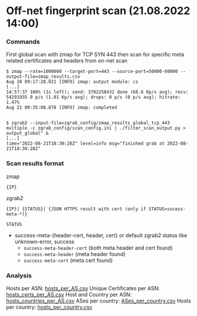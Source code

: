 # Off-net fingerprint scan  (21.08.2022 14:00)

### Commands

First global scan with zmap for TCP SYN 443 then scan for specific meta related
certificates and headers from on-net scan

```
$ zmap --rate=1000000 --target-port=443 --source-port=50000-60000 --output-file=zmap_results.csv
Aug 20 09:17:28.021 [INFO] zmap: output module: cs
[...]
14:57:37 100% (1s left); send: 3702258432 done (68.8 Kp/s avg); recv: 54291955 0 p/s (1.01 Kp/s avg); drops: 0 p/s (0 p/s avg); hitrate: 1.47%
Aug 21 00:35:08.878 [INFO] zmap: completed


$ zgrab2 --input-file=zgrab_config/zmap_results_global_tcp_443 multiple -c zgrab_config/scan_config.ini | ./filter_scan_output.py > output_global" &
[...]
time="2022-08-21T18:30:28Z" level=info msg="finished grab at 2022-08-21T18:30:28Z"
```

### Scan results format

zmap
```
{IP}
```

zgrab2
```
{IP}| {STATUS}| {JSON HTTPS result with cert (only if STATUS=sucess-meta-*)}
```

`STATUS`
* success-meta-{header-cert, header, cert} or default zgrab2 status like unknown-error, success
  * `success-meta-header-cert` (both meta header and cert found)
  * `success-meta-header` (meta header  found)
  * `success-meta-cert` (meta cert found)

### Analysis

Hosts per ASN: [hosts_per_AS.csv](./hosts_per_AS.csv)
Unique Certificates per ASN: [hosts_certs_per_AS.csv](./hosts_certs_per_AS.csv)
Host and Country per ASN: [hosts_countries_per_AS.csv](./hosts_countries_per_AS.csv)
ASes per country: [ASes_per_country.csv](./ASes_per_country.csv)
Hosts per country: [hosts_per_country.csv](./hosts_per_country.csv)
